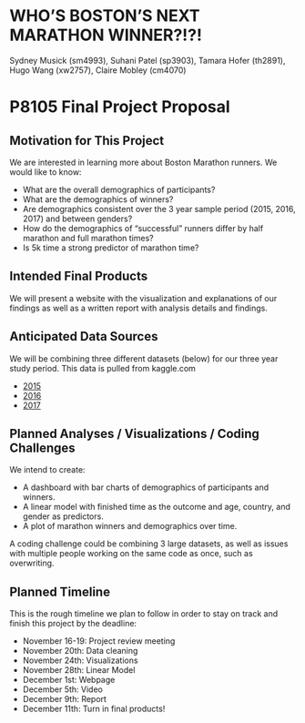 WHO’S BOSTON’S NEXT MARATHON WINNER?!?!
================
Sydney Musick (sm4993), Suhani Patel (sp3903), Tamara Hofer (th2891),
Hugo Wang (xw2757), Claire Mobley (cm4070)

# P8105 Final Project Proposal

## Motivation for This Project

We are interested in learning more about Boston Marathon runners. We
would like to know:

-   What are the overall demographics of participants?
-   What are the demographics of winners?
-   Are demographics consistent over the 3 year sample period (2015,
    2016, 2017) and between genders?
-   How do the demographics of “successful” runners differ by half
    marathon and full marathon times?
-   Is 5k time a strong predictor of marathon time?

## Intended Final Products

We will present a website with the visualization and explanations of our
findings as well as a written report with analysis details and findings.

## Anticipated Data Sources

We will be combining three different datasets (below) for our three year
study period. This data is pulled from kaggle.com

-   [2015](https://www.kaggle.com/rojour/boston-results?select=marathon_results_2015.csv)
-   [2016](https://www.kaggle.com/rojour/boston-results?select=marathon_results_2016.csv)
-   [2017](https://www.kaggle.com/rojour/boston-results?select=marathon_results_2017.csv)

## Planned Analyses / Visualizations / Coding Challenges

We intend to create:

-   A dashboard with bar charts of demographics of participants and
    winners.
-   A linear model with finished time as the outcome and age, country,
    and gender as predictors.
-   A plot of marathon winners and demographics over time.

A coding challenge could be combining 3 large datasets, as well as
issues with multiple people working on the same code as once, such as
overwriting.

## Planned Timeline

This is the rough timeline we plan to follow in order to stay on track
and finish this project by the deadline:

-   November 16-19: Project review meeting
-   November 20th: Data cleaning
-   November 24th: Visualizations
-   November 28th: Linear Model
-   December 1st: Webpage
-   December 5th: Video
-   December 9th: Report
-   December 11th: Turn in final products!
